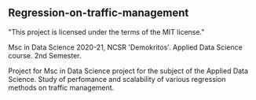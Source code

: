## Regression-on-traffic-management
"This project is licensed under the terms of the MIT license."

Msc in Data Science 2020-21, NCSR 'Demokritos'. Applied Data Science course. 2nd Semester.

Project for Msc in Data Science project for the subject of the Applied Data Science. Study of perfomance and scalability of various regression methods on traffic management.
